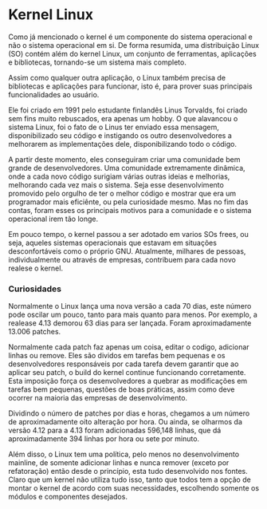 # Kernel Linux

Como já mencionado o kernel é um componente do sistema operacional e não o sistema operacional em si. De forma resumida, uma distribuição Linux \(SO\) contém além do kernel Linux, um conjunto de ferramentas, aplicações e bibliotecas, tornando-se um sistema mais completo.

Assim como qualquer outra aplicação, o Linux também precisa de bibliotecas e aplicações para funcionar, isto é, para prover suas principais funcionalidades ao usuário.

Ele foi criado em 1991 pelo estudante finlandês Linus Torvalds, foi criado sem fins muito rebuscados, era apenas um hobby. O que alavancou o sistema Linux, foi o fato de o Linus ter enviado essa mensagem, disponibilizado seu código e instigando os outro desenvolvedores a melhorarem as implementações dele, disponibilizando todo o código.

A partir deste momento, eles conseguiram criar uma comunidade bem grande de desenvolvedores. Uma comunidade extremamente dinâmica, onde a cada novo código surigiam várias outras ideias e melhorias, melhorando cada vez mais o sistema. Seja esse desenvolvimento promovido pelo orgulho de ter o melhor código e mostrar que era um programador mais eficiênte, ou pela curiosidade mesmo. Mas no fim das contas, foram esses os principais motivos para a comunidade e o sistema operacional irem tão longe.

Em pouco tempo, o kernel passou a ser adotado em varios SOs frees, ou seja, aqueles sistemas operacionais que estavam em situações desconfortáveis como o próprio GNU. Atualmente, milhares de pessoas, individualmente ou através de empresas, contribuem para cada novo realese o kernel.

### Curiosidades

Normalmente o Linux lança uma nova versão a cada 70 dias, este número pode oscilar um pouco, tanto para mais quanto para menos. Por exemplo, a realease 4.13 demorou 63 dias para ser lançada. Foram aproximadamente 13.006 patches. 

Normalmente cada patch faz apenas um coisa, editar o codigo, adicionar linhas ou remove. Eles são dividos em tarefas bem pequenas e os desenvolvedores responsáveis por cada tarefa devem garantir que ao aplicar seu patch, o build do kernel continue funcionando corretamente. Esta imposição força os desenvolvedores a quebrar as modificações em tarefas bem pequenas, questões de boas práticas, assim como deve ocorrer na maioria das empresas de desenvolvimento.

Dividindo o número de patches por dias e horas, chegamos a um número de aproximadamente oito alteração por hora. Ou ainda, se olharmos da versão 4.12 para a 4.13 foram adicionadas 596,148 linhas, que dá aproximadamente 394 linhas por hora ou sete por minuto.

Além disso, o Linux tem uma política, pelo menos no desenvolvimento mainline, de somente adicionar linhas e nunca remover \(exceto por refatoração\) então desde o princípio, esta tudo desenvolvido nos fontes. Claro que um kernel não utiliza tudo isso, tanto que todos tem a opção de montar o kernel de acordo com suas necessidades, escolhendo somente os módulos e componentes desejados.





